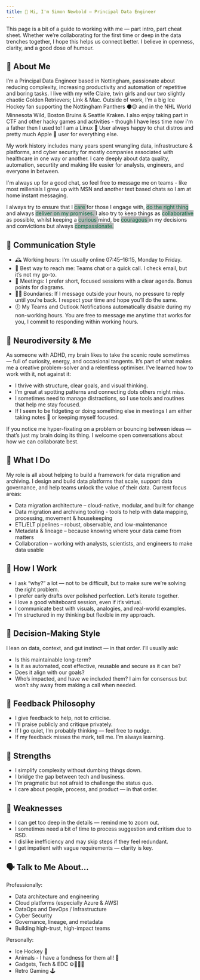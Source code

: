 ```yaml
---
title: 👋 Hi, I'm Simon Newbold – Principal Data Engineer
---
```


This page is a bit of a guide to working with me — part intro, part cheat sheet. Whether we’re collaborating for the first time or deep in the data trenches together, I hope this helps us connect better. I believe in openness, clarity, and a good dose of humour.

## 🧭 About Me
I’m a Principal Data Engineer based in Nottingham, passionate about reducing complexity, increasing productivity and automation of repetitive and boring tasks. I live with my wife Claire, twin girls and our two slightly chaotic Golden Retrievers; Link & Mac. Outside of work, I’m a big Ice Hockey fan supporting the Nottingham Panthers ⚫🟡 and in the NHL World Minnesota Wild, Boston Bruins & Seattle Kraken. I also enjoy taking part in CTF and other hacky games and activities - though I have less time now i'm a father then I used to! I am a Linux 🐧 User always happy to chat distros and pretty much Apple 🍎 user for everything else. 

My work history includes many years spent wrangling data, infrastructure & platforms, and cyber security for mostly companies associated with healthcare in one way or another. I care deeply about data quality, automation, securtity and making life easier for analysts, engineers, and everyone in between.

I'm always up for a good chat, so feel free to message me on teams - like most millenials I grew up with MSN and another text based chats so I am at home instant messaging.

I always try to ensure that I <span style="color: #00693c; background-color:#bbb"> care </span> for those I engage with, <span style="color: #00693c; background-color:#bbb"> do the right thing </span> and always <span style="color: #00693c; background-color:#bbb"> deliver on my promises. </span> I also try to keep things as <span style="color: #00693c; background-color:#bbb"> collaborative </span> as possible, whilst keeping a <span style="color: #00693c; background-color:#bbb"> curious </span>mind, be <span style="color: #00693c; background-color:#bbb"> couragous </span> in my decisions and convictions but always <span style="color: #00693c;background-color:#bbb"> compassionate. </span>

## 📡 Communication Style
- 🕰️ Working hours: I’m usually online 07:45–16:15, Monday to Friday.
- 💬 Best way to reach me: Teams chat or a quick call. I check email, but it’s not my go-to.
- 📅 Meetings: I prefer short, focused sessions with a clear agenda. Bonus points for diagrams.
- 🧘‍♂️ Boundaries: If I message outside your hours, no pressure to reply until you’re back. I respect your time and hope you’ll do the same.
- 🕕 My Teams and Outlook Notifications automatically disable during my non-working hours. You are free to message me anytime that works for you, I commit to responding within working hours.

## 🧠 Neurodiversity & Me
As someone with ADHD, my brain likes to take the scenic route sometimes — full of curiosity, energy, and occasional tangents. It’s part of what makes me a creative problem-solver and a relentless optimiser.
I’ve learned how to work with it, not against it:
- I thrive with structure, clear goals, and visual thinking.
- I’m great at spotting patterns and connecting dots others might miss.
- I sometimes need to manage distractions, so I use tools and routines that help me stay focused.
- If I seem to be fidgeting or doing something else in meetings I am either taking notes 📝 or keeping myself focused.   

If you notice me hyper-fixating on a problem or bouncing between ideas — that’s just my brain doing its thing. I welcome open conversations about how we can collaborate best.

## 🧩 What I Do
My role is all about helping to build a framework for data migration and archiving. I design and build data platforms that scale, support data governance, and help teams unlock the value of their data.
Current focus areas:
- Data migration architecture – cloud-native, modular, and built for change
- Data migration and archiving tooling - tools to help with data mapping, processing, movement & housekeeping
- ETL/ELT pipelines – robust, observable, and low-maintenance
- Metadata & lineage – because knowing where your data came from matters
- Collaboration – working with analysts, scientists, and engineers to make data usable

## 🧭 How I Work
- I ask “why?” a lot — not to be difficult, but to make sure we’re solving the right problem.
- I prefer early drafts over polished perfection. Let’s iterate together.
- I love a good whiteboard session, even if it’s virtual.
- I communicate best with visuals, analogies, and real-world examples.
- I’m structured in my thinking but flexible in my approach.

## 🧠 Decision-Making Style
I lean on data, context, and gut instinct — in that order. I’ll usually ask:
- Is this maintainable long-term?
- Is it as automated, cost effective, reusable and secure as it can be?
- Does it align with our goals?
- Who’s impacted, and have we included them?
I aim for consensus but won’t shy away from making a call when needed.

## 🔄 Feedback Philosophy
- I give feedback to help, not to criticise.
- I’ll praise publicly and critique privately.
- If I go quiet, I’m probably thinking — feel free to nudge.
- If my feedback misses the mark, tell me. I’m always learning.

## 🧪 Strengths
- I simplify complexity without dumbing things down.
- I bridge the gap between tech and business.
- I’m pragmatic but not afraid to challenge the status quo.
- I care about people, process, and product — in that order.

## 🐘 Weaknesses
- I can get too deep in the details — remind me to zoom out.
- I sometimes need a bit of time to process suggestion and critism due to RSD.
- I dislike inefficiency and may skip steps if they feel redundant.
- I get impatient with vague requirements — clarity is key.

## 🗣️ Talk to Me About…
Professionally:
- Data architecture and engineering
- Cloud platforms (especially Azure & AWS)
- DataOps and DevOps / Infrastructure
- Cyber Security
- Governance, lineage, and metadata
- Building high-trust, high-impact teams

Personally:
- Ice Hockey 🏒
- Animals - I have a fondness for them all! 🫎
- Gadgets, Tech & EDC ⚙️🧑🏻‍💻
- Retro Gaming 🕹️
